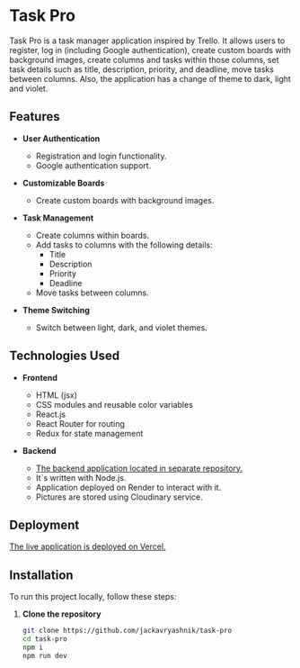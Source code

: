 # Task Pro

Task Pro is a task manager application inspired by Trello. It allows users to register, log in (including Google authentication), create custom boards with background images, create columns and tasks within those columns, set task details such as title, description, priority, and deadline, move tasks between columns. Also, the application has a change of theme to dark, light and violet.

## Features

- **User Authentication**
  - Registration and login functionality.
  - Google authentication support.

- **Customizable Boards**
  - Create custom boards with background images.

- **Task Management**
  - Create columns within boards.
  - Add tasks to columns with the following details:
    - Title
    - Description
    - Priority
    - Deadline
  - Move tasks between columns.

- **Theme Switching**
  - Switch between light, dark, and violet themes.

## Technologies Used

- **Frontend**
  - HTML (jsx)
  - CSS modules and reusable color variables
  - React.js
  - React Router for routing
  - Redux for state management

- **Backend**
  - [The backend application located in separate repository.](https://github.com/AntonyIshchenko/tftpbetpapp)
  - It`s written with Node.js.
  - Application deployed on Render to interact with it.
  - Pictures are stored using Cloudinary service.

## Deployment

[The live application is deployed on Vercel.](https://task-pro-kohl.vercel.app)

## Installation

To run this project locally, follow these steps:

1. **Clone the repository**

   ```bash
   git clone https://github.com/jackavryashnik/task-pro
   cd task-pro
   npm i
   npm run dev
